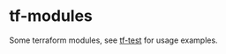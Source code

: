 # tf-modules

Some terraform modules, see [tf-test](https://github.com/sgdan/tf-test) for
usage examples.
